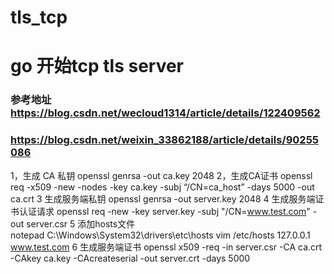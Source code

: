 # tls_tcp
# go 开始tcp tls server
### 参考地址 https://blog.csdn.net/wecloud1314/article/details/122409562
### https://blog.csdn.net/weixin_33862188/article/details/90255086


1，生成 CA 私钥
openssl genrsa -out ca.key 2048
2，生成CA证书
openssl req -x509 -new -nodes -key ca.key -subj “/CN=ca_host” -days 5000 -out ca.crt
3 生成服务端私钥
openssl genrsa -out server.key 2048
4 生成服务端证书认证请求
openssl req -new -key server.key -subj "/CN=www.test.com" -out server.csr
5  添加hosts文件  
 notepad C:\Windows\System32\drivers\etc\hosts
 vim /etc/hosts
 127.0.0.1 www.test.com
6 生成服务端证书
openssl x509 -req -in server.csr -CA ca.crt -CAkey ca.key -CAcreateserial -out server.crt -days 5000

